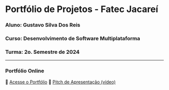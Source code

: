 
# Portfólio de Projetos - Fatec Jacareí
### Aluno: Gustavo Silva Dos Reis
### Curso: Desenvolvimento de Software Multiplataforma
### Turma: 2o. Semestre de 2024
 
---
 
### Portfólio Online  
🔗 [Acesse o Portfólio](https://fatec-jacarei-dsm-portfolio.github.io/ra2581392423001/)
🎤 [Pitch de Apresentação (vídeo)](https://youtu.be/X7EhYqEnUUE)

